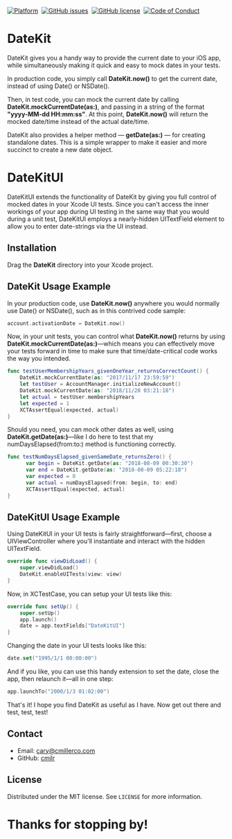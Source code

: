 <!--
Badges
-->
[![Platform][mlw-badge]][repo]&nbsp;
[![GitHub issues][issues-badge]][issues]&nbsp;
[![GitHub license][license-badge]][license]&nbsp;
[![Code of Conduct][coc-badge]][coc]&nbsp;

<!--
Badge References
-->
[mlw-badge]:https://img.shields.io/badge/platform-iOS-8056d5.svg?style=for-the-badge&logo=apple&logoColor=white
[issues-badge]:https://img.shields.io/github/issues/cmilr/datekit.svg?style=for-the-badge&logo=github&logoColor=white
[license-badge]:https://img.shields.io/github/license/cmilr/datekit.svg?style=for-the-badge
[coc-badge]:https://img.shields.io/badge/code%20of-conduct-ff69b4.svg?style=for-the-badge

<!--
URL References
-->
[repo]:https://github.com/cmilr/datekit
[issues]:https://github.com/cmilr/datekit/issues
[license]:https://github.com/cmilr/datekit/blob/master/LICENSE
[coc]:https://github.com/cmilr/datekit/blob/master/CODE_OF_CONDUCT.md

# DateKit

DateKit gives you a handy way to provide the current date to your iOS app, while simultaneously making it quick and easy to mock dates in your tests.

In production code, you simply call **DateKit.now()** to get the current date, instead of using Date() or NSDate().

Then, in test code, you can mock the current date by calling **DateKit.mockCurrentDate(as:)**, and passing in a string of the format **"yyyy-MM-dd HH:mm:ss"**. At this point, **DateKit.now()** will return the mocked date/time instead of the actual date/time.

DateKit also provides a helper method — **getDate(as:)** — for creating standalone dates. This is a simple wrapper to make it easier and more succinct to create a new date object.

# DateKitUI

DateKitUI extends the functionality of DateKit by giving you full control of mocked dates in your Xcode UI tests. Since you can't access the inner workings of your app during UI testing in the same way that you would during a unit test, DateKitUI employs a nearly-hidden UITextField element to allow you to enter date-strings via the UI instead. 

## Installation

Drag the **DateKit** directory into your Xcode project.

## DateKit Usage Example

In your production code, use **DateKit.now()** anywhere you would normally use Date() or NSDate(), such as in this contrived code sample:
```swift
account.activationDate = DateKit.now()
```
Now, in your unit tests, you can control what **DateKit.now()** returns by using **DateKit.mockCurrentDate(as:)**—which means you can effectively move your tests forward in time to make sure that time/date-critical code works the way you intended.
```swift
func testUserMembershipYears_givenOneYear_returnsCorrectCount() {
	DateKit.mockCurrentDate(as: "2017/11/17 23:59:59")
	let testUser = AccountManager.initializeNewAccount()
	DateKit.mockCurrentDate(as: "2018/11/28 03:21:18")
	let actual = testUser.membershipYears
	let expected = 1
	XCTAssertEqual(expected, actual)
}
```
Should you need, you can mock other dates as well, using **DateKit.getDate(as:)**—like I do here to test that my numDaysElapsed(from:to:) method is functioning correctly.
```swift
func testNumDaysElapsed_givenSameDate_returnsZero() {
      var begin = DateKit.getDate(as: "2018-08-09 00:30:30")
      var end = DateKit.getDate(as: "2018-08-09 05:22:18")
      var expected = 0
      var actual = numDaysElapsed(from: begin, to: end)
      XCTAssertEqual(expected, actual)
}
```
## DateKitUI Usage Example
Using DateKitUI in your UI tests is fairly straightforward—first, choose a UIViewController where you'll instantiate and interact with the hidden UITextField.
```swift
override func viewDidLoad() {
    super.viewDidLoad()
    DateKit.enableUITests(view: view)
}
```
Now, in XCTestCase, you can setup your UI tests like this:
```swift
override func setUp() {
    super.setUp()
    app.launch()
    date = app.textFields["DateKitUI"]
}
```
Changing the date in your UI tests looks like this:
```swift
date.set("1995/1/1 00:00:00")
```
And if you like, you can use this handy extension to set the date, close the app, then relaunch it—all in one step:
```swift
app.launchTo("2000/1/3 01:02:00")
```
That's it! I hope you find DateKit as useful as I have. Now get out there and test, test, test!

## Contact
- Email: cary@cmillerco.com
- GitHub: [cmilr](https://github.com/cmilr/)

## License
Distributed under the MIT license. See ``LICENSE`` for more information.

# Thanks for stopping by!
